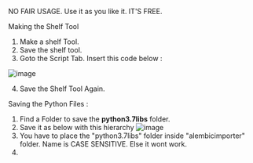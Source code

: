 NO FAIR USAGE. Use it as you like it. IT'S FREE.

Making the Shelf Tool
1. Make a shelf Tool.
2. Save the shelf tool.
3. Goto the Script Tab. Insert this code below :


![image](https://github.com/ZuluXraySix6/AlembicImporterScript/assets/108427116/f0d8e558-6f1e-47ee-aab5-a9cd3df03cd8)

4. Save the Shelf Tool Again.

Saving the Python Files : 
1. Find a Folder to save the **python3.7libs** folder.
2. Save it as below with this hierarchy
   ![image](https://github.com/ZuluXraySix6/AlembicImporterScript/assets/108427116/45e576f6-96ad-4ad4-9336-fee9ccb231ec)
3. You have to place the "python3.7libs" folder inside "alembicimporter" folder. Name is CASE SENSITIVE. Else it wont work.
4. 
